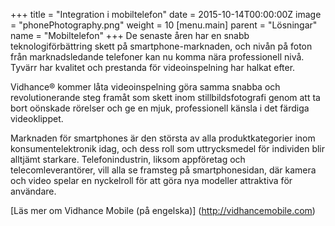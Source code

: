 +++
title = "Integration i mobiltelefon"
date = 2015-10-14T00:00:00Z
image = "phonePhotography.png"
weight = 10
[menu.main]
parent = "Lösningar"
name = "Mobiltelefon"
+++
De senaste åren har en snabb teknologiförbättring skett på smartphone-marknaden, och nivån på foton från marknadsledande telefoner kan nu komma nära professionell nivå. Tyvärr har kvalitet och prestanda för videoinspelning har halkat efter.

Vidhance® kommer låta videoinspelning göra samma snabba och revolutionerande steg framåt som skett inom stillbildsfotografi genom att ta bort oönskade rörelser och ge en mjuk, professionell känsla i det färdiga videoklippet.

Marknaden för smartphones är den största av alla produktkategorier inom konsumentelektronik idag, och dess roll som uttrycksmedel för individen blir alltjämt starkare. Telefonindustrin, liksom appföretag och telecomleverantörer, vill alla se framsteg på smartphonesidan, där kamera och video spelar en nyckelroll för att göra nya modeller attraktiva för användare.

[Läs mer om Vidhance Mobile (på engelska)] (http://vidhancemobile.com)
